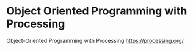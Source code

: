 # Object Oriented Programming with Processing
Object-Oriented Programming with Processing
https://processing.org/
